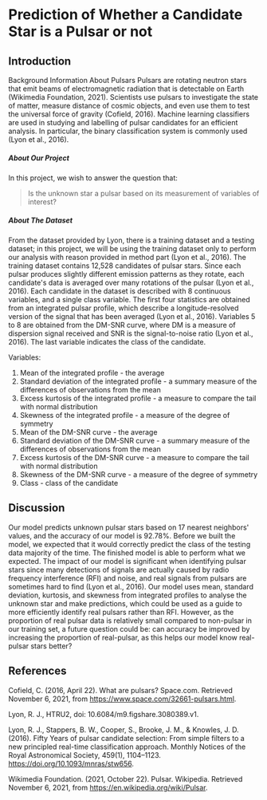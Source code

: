 # Prediction of Whether a Candidate Star is a Pulsar or not

## Introduction
Background Information About Pulsars
Pulsars are rotating neutron stars that emit beams of electromagnetic radiation that is detectable on Earth (Wikimedia Foundation, 2021). Scientists use pulsars to investigate the state of matter, measure distance of cosmic objects, and even use them to test the universal force of gravity (Cofield, 2016). Machine learning classifiers are used in studying and labelling of pulsar candidates for an efficient analysis. In particular, the binary classification system is commonly used (Lyon et al., 2016).

##### About Our Project
In this project, we wish to answer the question that:
>Is the unknown star a pulsar based on its measurement of variables of interest?

##### About The Dataset
From the dataset provided by Lyon, there is a training dataset and a testing dataset; in this project, we will be using the training dataset only to perform our analysis with reason provided in method part (Lyon et al., 2016). The training dataset contains 12,528 candidates of pulsar stars. Since each pulsar produces slightly different emission patterns as they rotate, each candidate's data is averaged over many rotations of the pulsar (Lyon et al., 2016). Each candidate in the dataset is described with 8 continuous variables, and a single class variable. The first four statistics are obtained from an integrated pulsar profile, which describe a longitude-resolved version of the signal that has been averaged (Lyon et al., 2016). Variables 5 to 8 are obtained from the DM-SNR curve, where DM is a measure of dispersion signal received and SNR is the signal-to-noise ratio (Lyon et al., 2016). The last variable indicates the class of the candidate.

Variables:

1. Mean of the integrated profile - the average
2. Standard deviation of the integrated profile - a summary measure of the differences of observations from the mean
3. Excess kurtosis of the integrated profile - a measure to compare the tail with normal distribution
4. Skewness of the integrated profile - a measure of the degree of symmetry
5. Mean of the DM-SNR curve - the average
6. Standard deviation of the DM-SNR curve - a summary measure of the differences of observations from the mean
7. Excess kurtosis of the DM-SNR curve - a measure to compare the tail with normal distribution
8. Skewness of the DM-SNR curve - a measure of the degree of symmetry
9. Class - class of the candidate



## Discussion
Our model predicts unknown pulsar stars based on 17 nearest neighbors' values, and the accuracy of our model is 92.78%. Before we built the model, we expected that it would correctly predict the class of the testing data majority of the time. The finished model is able to perform what we expected. The impact of our model is significant when identifying pulsar stars since many detections of signals are actually caused by radio frequency interference (RFI) and noise, and real signals from pulsars are sometimes hard to find (Lyon et al., 2016). Our model uses mean, standard deviation, kurtosis, and skewness from integrated profiles to analyse the unknown star and make predictions, which could be used as a guide to more efficiently identify real pulsars rather than RFI. However, as the proportion of real pulsar data is relatively small compared to non-pulsar in our training set, a future question could be: can accuracy be improved by increasing the proportion of real-pulsar, as this helps our model know real-pulsar stars better?

## References
Cofield, C. (2016, April 22). What are pulsars? Space.com. Retrieved November 6, 2021, from https://www.space.com/32661-pulsars.html.

Lyon, R. J., HTRU2, doi: 10.6084/m9.figshare.3080389.v1.

Lyon, R. J., Stappers, B. W., Cooper, S., Brooke, J. M., & Knowles, J. D. (2016). Fifty Years of pulsar candidate selection: From simple filters to a new principled real-time classification approach. Monthly Notices of the Royal Astronomical Society, 459(1), 1104–1123. https://doi.org/10.1093/mnras/stw656.

Wikimedia Foundation. (2021, October 22). Pulsar. Wikipedia. Retrieved November 6, 2021, from https://en.wikipedia.org/wiki/Pulsar.
